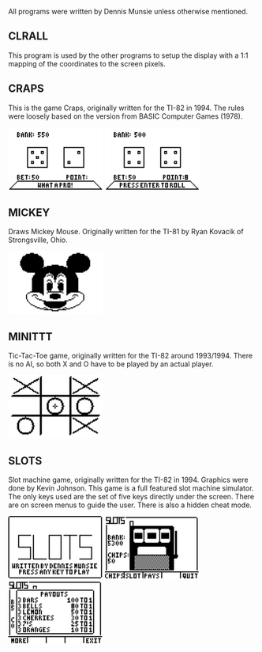 All programs were written by Dennis Munsie unless otherwise mentioned.

CLRALL
------

This program is used by the other programs to setup the display with a 1:1 mapping of the coordinates to the screen pixels.

CRAPS
-----

This is the game Craps, originally written for the TI-82 in 1994.  The rules were loosely based on the version from BASIC Computer Games (1978).

![screenshot](https://github.com/munsie/ticalc/blob/main/84/CRAPS_1.png?raw=true)
![screenshot](https://github.com/munsie/ticalc/blob/main/84/CRAPS_2.png?raw=true)

MICKEY
------

Draws Mickey Mouse.  Originally written for the TI-81 by Ryan Kovacik of Strongsville, Ohio.

![screenshot](https://github.com/munsie/ticalc/blob/main/84/MICKEY.png?raw=true)

MINITTT
-------

Tic-Tac-Toe game, originally written for the TI-82 around 1993/1994.  There is no AI, so both X and O have to be played by an actual player.

![screenshot](https://github.com/munsie/ticalc/blob/main/84/MINITTT.png?raw=true)

SLOTS
-----

Slot machine game, originally written for the TI-82 in 1994.  Graphics were done by Kevin Johnson.  This game is a full featured slot machine simulator.  The only keys used are the set of five keys directly under the screen.  There are on screen menus to guide the user.  There is also a hidden cheat mode.

![screenshot](https://github.com/munsie/ticalc/blob/main/84/SLOTS_1.png?raw=true)
![screenshot](https://github.com/munsie/ticalc/blob/main/84/SLOTS_2.png?raw=true)
![screenshot](https://github.com/munsie/ticalc/blob/main/84/SLOTS_3.png?raw=true)
